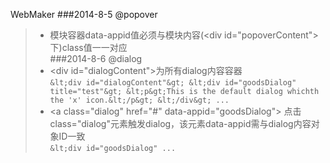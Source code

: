 WebMaker
###2014-8-5 @popover <br>
> * 模块容器data-appid值必须与模块内容(&lt;div id="popoverContent"&gt;下)class值一一对应<br>
###2014-8-6 @dialog <br>
> * &lt;div id="dialogContent"&gt;为所有dialog内容容器<br>
		    ```&lt;div id="dialogContent"&gt;
				&lt;div id="goodsDialog" title="test"&gt;
					&lt;p&gt;This is the default dialog whichth the 'x' icon.&lt;/p&gt;
				&lt;/div&gt; ...
			```
> * &lt;a class="dialog" href="#" data-appid="goodsDialog"&gt; 点击class="dialog"元素触发dialog，该元素data-appid需与dialog内容对象ID一致<br>
			```&lt;div id="goodsDialog" ...
			```
			
